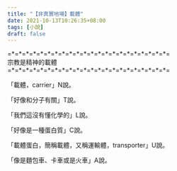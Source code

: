 ```yaml
---
title: "【非真實地場】載體"
date: 2021-10-13T10:26:35+08:00
tags: [小說]
draft: false
---
```


=\*=\*=\*=\*=\*=\*=\*=\*=\*=\*=\*=\*=\*=\*=\*=\*=\*=\*=\*=\*=\*=\*=  
宗教是精神的載體    
=\*=\*=\*=\*=\*=\*=\*=\*=\*=\*=\*=\*=\*=\*=\*=\*=\*=\*=\*=\*=\*=\*=  

「載體，carrier」N說。  

「好像和分子有關」T說。  

「我們這沒有懂化學的」L說。  

「好像是一種蛋白質」C說。  

「載體蛋白，簡稱載體，又稱運輸體，transporter」U說。  

「像是麵包車、卡車或是火車」A說。  